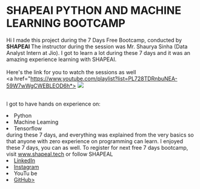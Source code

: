 # SHAPEAI PYTHON AND MACHINE LEARNING BOOTCAMP
Hi I made this project during the 7 Days Free Bootcamp, conducted by <b> SHAPEAI
</b>
The instructor during the session was Mr. Shaurya Sinha (Data Analyst Intern at Jio). I got to
learn a lot during these 7 days and it was an amazing experience learning with SHAPEAI.
<br><br>Here's the link for you to watch the sessions as well<br>
<a href="https://www.youtube.com/playlist?list=PL728TDRnbuNEA-59W7wWgCWEBLEOD6h*> <img src="https://github.com/ShapeAl/PYTHON-AND-DATA-ANALYTICS/blob/main/YOUTUBE%20THUMBNAIL-5.png"> </a>

<br>l got to have hands on experience on:
<li>Python
<li>Machine Leaming
<li>Tensorflow
<br>during these 7 days, and everything was explained from the very basics so that
anyone with zero experience on programming can learn.
I enjoyed these 7 days, you can as well. To register for next free 7 days bootcamp, visit <a href="https://www.shapeal.tech"> www.shapeal.tech</a> or follow SHAPEAL
<li><a href=
"https://in.linkedin.com/company/shapeal">LinkedIn</a>
<li><a href=
"https://www.instagram.com/shape.ai/?hl=en">Instagram</a>
<li><a
hrefs
"https://www.youtube.com/channel/UCTUVOLTIPdA">YouTu
be</a>
<li><a href
"https://github.com/shapeal">GitHub></a>
